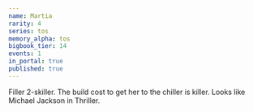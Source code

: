 ```yaml
---
name: Martia
rarity: 4
series: tos
memory_alpha: tos
bigbook_tier: 14
events: 1
in_portal: true
published: true
---
```


Filler 2-skiller. The build cost to get her to the chiller is killer. Looks like Michael Jackson in Thriller.
